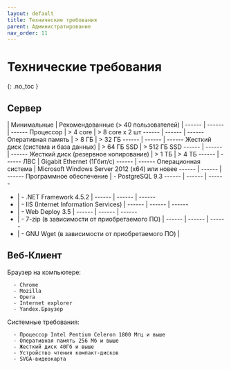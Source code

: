 ```yaml
---
layout: default
title: Технические требования
parent: Администратирование
nav_order: 11
---
```


# Технические требования
{: .no_toc }

## Сервер

 | Минимальные | Рекомендованные (> 40 пользователей) |
------ | ------ | ------
Процессор   | > 4 core | > 8 core x 2 шт
------ | ------ | ------
Оперативная память   | > 8 ГБ | > 32 ГБ
------ | ------ | ------
Жесткий диск (система и база данных)   | > 64 ГБ SSD | > 512 ГБ SSD
------ | ------ | ------
Жесткий диск (резервное копирование)   | > 1 ТБ | > 4 ТБ
------ | ------
ЛВС   | Gigabit Ethernet (1Гбит/с)
------ | ------
Операционная система   | Microsoft Windows Server 2012 (x64) или новее
------ | ------ | ------
Программное обеспечение   | - PostgreSQL 9.3
------ | ------ | ------
-  | - .NET Framework 4.5.2 |
------ | ------ | ------
-  | - IIS (Internet Information Services) |
------ | ------ | ------
-  | - Web Deploy 3.5 |
------ | ------ | ------
-  | - 7-zip (в зависимости от приобретаемого ПО) |
------ | ------ | ------
-  | - GNU Wget (в зависимости от приобретаемого ПО) |

## Веб-Клиент

Браузер на компьютере:

      - Chrome
      - Mozilla
      - Opera
      - Internet explorer
      - Yandex.Браузер

Системные требования:

      - Процессор Intel Pentium Celeron 1800 Мгц и выше
      - Оперативная память 256 Мб и выше
      - Жесткий диск 40Гб и выше
      - Устройство чтения компакт-дисков
      - SVGA-видеокарта
